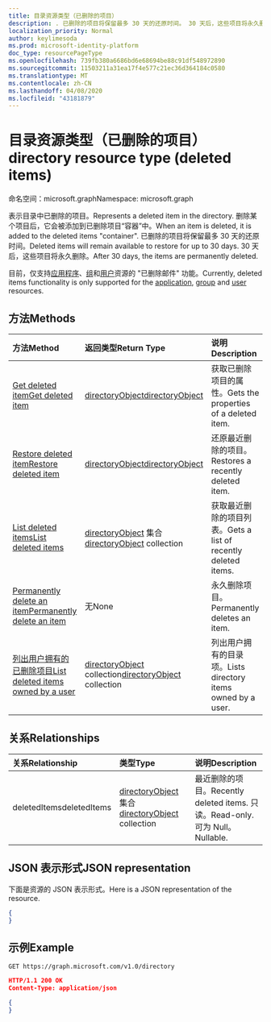 ```yaml
---
title: 目录资源类型（已删除的项目）
description: . 已删除的项目将保留最多 30 天的还原时间。 30 天后，这些项目将永久删除。
localization_priority: Normal
author: keylimesoda
ms.prod: microsoft-identity-platform
doc_type: resourcePageType
ms.openlocfilehash: 739fb380a6686bd6e68694be88c91df548972890
ms.sourcegitcommit: 11503211a31ea17f4e577c21ec36d364184c0580
ms.translationtype: MT
ms.contentlocale: zh-CN
ms.lasthandoff: 04/08/2020
ms.locfileid: "43181879"
---
```

# <a name="directory-resource-type-deleted-items"></a><span data-ttu-id="3dccd-105">目录资源类型（已删除的项目）</span><span class="sxs-lookup"><span data-stu-id="3dccd-105">directory resource type (deleted items)</span></span>

<span data-ttu-id="3dccd-106">命名空间：microsoft.graph</span><span class="sxs-lookup"><span data-stu-id="3dccd-106">Namespace: microsoft.graph</span></span>

<span data-ttu-id="3dccd-107">表示目录中已删除的项目。</span><span class="sxs-lookup"><span data-stu-id="3dccd-107">Represents a deleted item in the directory.</span></span> <span data-ttu-id="3dccd-108">删除某个项目后，它会被添加到已删除项目“容器”中。</span><span class="sxs-lookup"><span data-stu-id="3dccd-108">When an item is deleted, it is added to the deleted items "container".</span></span> <span data-ttu-id="3dccd-109">已删除的项目将保留最多 30 天的还原时间。</span><span class="sxs-lookup"><span data-stu-id="3dccd-109">Deleted items will remain available to restore for up to 30 days.</span></span> <span data-ttu-id="3dccd-110">30 天后，这些项目将永久删除。</span><span class="sxs-lookup"><span data-stu-id="3dccd-110">After 30 days, the items are permanently deleted.</span></span>

<span data-ttu-id="3dccd-111">目前，仅支持[应用程序](application.md)、[组](group.md)和[用户](user.md)资源的 "已删除邮件" 功能。</span><span class="sxs-lookup"><span data-stu-id="3dccd-111">Currently, deleted items functionality is only supported for the [application](application.md), [group](group.md) and [user](user.md) resources.</span></span>

## <a name="methods"></a><span data-ttu-id="3dccd-112">方法</span><span class="sxs-lookup"><span data-stu-id="3dccd-112">Methods</span></span>

| <span data-ttu-id="3dccd-113">方法</span><span class="sxs-lookup"><span data-stu-id="3dccd-113">Method</span></span>         | <span data-ttu-id="3dccd-114">返回类型</span><span class="sxs-lookup"><span data-stu-id="3dccd-114">Return Type</span></span> | <span data-ttu-id="3dccd-115">说明</span><span class="sxs-lookup"><span data-stu-id="3dccd-115">Description</span></span> |
|:---------------|:------------|:------------|
|[<span data-ttu-id="3dccd-116">Get deleted item</span><span class="sxs-lookup"><span data-stu-id="3dccd-116">Get deleted item</span></span>](../api/directory-deleteditems-get.md) | [<span data-ttu-id="3dccd-117">directoryObject</span><span class="sxs-lookup"><span data-stu-id="3dccd-117">directoryObject</span></span>](directoryobject.md) | <span data-ttu-id="3dccd-118">获取已删除项目的属性。</span><span class="sxs-lookup"><span data-stu-id="3dccd-118">Gets the properties of a deleted item.</span></span> |
|[<span data-ttu-id="3dccd-119">Restore deleted item</span><span class="sxs-lookup"><span data-stu-id="3dccd-119">Restore deleted item</span></span>](../api/directory-deleteditems-restore.md) |[<span data-ttu-id="3dccd-120">directoryObject</span><span class="sxs-lookup"><span data-stu-id="3dccd-120">directoryObject</span></span>](directoryobject.md)| <span data-ttu-id="3dccd-121">还原最近删除的项目。</span><span class="sxs-lookup"><span data-stu-id="3dccd-121">Restores a recently deleted item.</span></span> |
|[<span data-ttu-id="3dccd-122">List deleted items</span><span class="sxs-lookup"><span data-stu-id="3dccd-122">List deleted items</span></span>](../api/directory-deleteditems-list.md) |<span data-ttu-id="3dccd-123">[directoryObject](directoryobject.md) 集合</span><span class="sxs-lookup"><span data-stu-id="3dccd-123">[directoryObject](directoryobject.md) collection</span></span>| <span data-ttu-id="3dccd-124">获取最近删除的项目列表。</span><span class="sxs-lookup"><span data-stu-id="3dccd-124">Gets a list of recently deleted items.</span></span> |
|[<span data-ttu-id="3dccd-125">Permanently delete an item</span><span class="sxs-lookup"><span data-stu-id="3dccd-125">Permanently delete an item</span></span>](../api/directory-deleteditems-delete.md) | <span data-ttu-id="3dccd-126">无</span><span class="sxs-lookup"><span data-stu-id="3dccd-126">None</span></span> | <span data-ttu-id="3dccd-127">永久删除项目。</span><span class="sxs-lookup"><span data-stu-id="3dccd-127">Permanently deletes an item.</span></span> |
|[<span data-ttu-id="3dccd-128">列出用户拥有的已删除项目</span><span class="sxs-lookup"><span data-stu-id="3dccd-128">List deleted items owned by a user</span></span>](../api/directory-deleteditems-user-owned.md) | <span data-ttu-id="3dccd-129">[directoryObject](directoryobject.md) collection</span><span class="sxs-lookup"><span data-stu-id="3dccd-129">[directoryObject](directoryobject.md) collection</span></span> | <span data-ttu-id="3dccd-130">列出用户拥有的目录项。</span><span class="sxs-lookup"><span data-stu-id="3dccd-130">Lists directory items owned by a user.</span></span> |

## <a name="relationships"></a><span data-ttu-id="3dccd-131">关系</span><span class="sxs-lookup"><span data-stu-id="3dccd-131">Relationships</span></span>
| <span data-ttu-id="3dccd-132">关系</span><span class="sxs-lookup"><span data-stu-id="3dccd-132">Relationship</span></span> | <span data-ttu-id="3dccd-133">类型</span><span class="sxs-lookup"><span data-stu-id="3dccd-133">Type</span></span>   |<span data-ttu-id="3dccd-134">说明</span><span class="sxs-lookup"><span data-stu-id="3dccd-134">Description</span></span>|
|:---------------|:--------|:----------|
|<span data-ttu-id="3dccd-135">deletedItems</span><span class="sxs-lookup"><span data-stu-id="3dccd-135">deletedItems</span></span>|<span data-ttu-id="3dccd-136">[directoryObject](directoryobject.md) 集合</span><span class="sxs-lookup"><span data-stu-id="3dccd-136">[directoryObject](directoryobject.md) collection</span></span>| <span data-ttu-id="3dccd-137">最近删除的项目。</span><span class="sxs-lookup"><span data-stu-id="3dccd-137">Recently deleted items.</span></span> <span data-ttu-id="3dccd-138">只读。</span><span class="sxs-lookup"><span data-stu-id="3dccd-138">Read-only.</span></span> <span data-ttu-id="3dccd-139">可为 Null。</span><span class="sxs-lookup"><span data-stu-id="3dccd-139">Nullable.</span></span>|

## <a name="json-representation"></a><span data-ttu-id="3dccd-140">JSON 表示形式</span><span class="sxs-lookup"><span data-stu-id="3dccd-140">JSON representation</span></span>
<span data-ttu-id="3dccd-141">下面是资源的 JSON 表示形式。</span><span class="sxs-lookup"><span data-stu-id="3dccd-141">Here is a JSON representation of the resource.</span></span>

<!-- {
  "blockType": "resource",
  "baseType": "microsoft.graph.entity",
  "@odata.type": "microsoft.graph.directory"
}-->

```json
{
}
```

## <a name="example"></a><span data-ttu-id="3dccd-142">示例</span><span class="sxs-lookup"><span data-stu-id="3dccd-142">Example</span></span>

<!--{"blockType": "request"}-->
```http
GET https://graph.microsoft.com/v1.0/directory
```

<!--{"blockType": "response", "truncated": true, "@odata.type": "microsoft.graph.directory"}-->
```json
HTTP/1.1 200 OK
Content-Type: application/json

{
}
```


<!-- uuid: 8fcb5dbc-d5aa-4681-8e31-b001d5168d79
2015-10-25 14:57:30 UTC -->
<!-- {
  "type": "#page.annotation",
  "description": "directory resource",
  "keywords": "",
  "section": "documentation",
  "tocPath": ""
}-->
